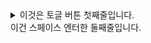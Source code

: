   
<details><summary>이것은 토글 버튼 첫째줄입니다.<br>이건 스페이스 엔터한 둘째줄입니다.</summary>토글 버튼 내용 START!  
변경변경!!@#!#@!#!#  
- [ ] todo  
- [x] todo완료  
  
**굵기**  
<ins>밑줄</ins>  
~~취소선~~  
`코드`  
_기울기_  
  
1. 숫자1  
1. 숫자2  
</details>